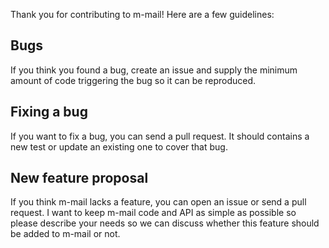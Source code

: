 Thank you for contributing to m-mail! Here are a few guidelines:

## Bugs

If you think you found a bug, create an issue and supply the minimum amount
of code triggering the bug so it can be reproduced.


## Fixing a bug

If you want to fix a bug, you can send a pull request. It should contains a
new test or update an existing one to cover that bug.


## New feature proposal

If you think m-mail lacks a feature, you can open an issue or send a pull
request. I want to keep m-mail code and API as simple as possible so please
describe your needs so we can discuss whether this feature should be added to
m-mail or not.
